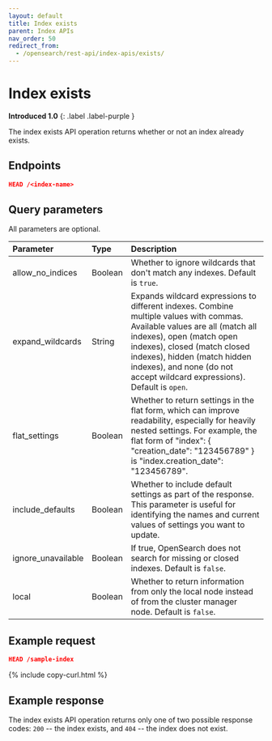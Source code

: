 ```yaml
---
layout: default
title: Index exists
parent: Index APIs
nav_order: 50
redirect_from:
  - /opensearch/rest-api/index-apis/exists/
---
```


# Index exists
**Introduced 1.0**
{: .label .label-purple }

The index exists API operation returns whether or not an index already exists.


## Endpoints

```json
HEAD /<index-name>
```

## Query parameters

All parameters are optional.

Parameter | Type | Description
:--- | :--- | :---
allow_no_indices | Boolean | Whether to ignore wildcards that don't match any indexes. Default is `true`.
expand_wildcards | String | Expands wildcard expressions to different indexes. Combine multiple values with commas. Available values are all (match all indexes), open (match open indexes), closed (match closed indexes), hidden (match hidden indexes), and none (do not accept wildcard expressions). Default is `open`.
flat_settings | Boolean | Whether to return settings in the flat form, which can improve readability, especially for heavily nested settings. For example, the flat form of "index": { "creation_date": "123456789" } is "index.creation_date": "123456789".
include_defaults | Boolean | Whether to include default settings as part of the response. This parameter is useful for identifying the names and current values of settings you want to update.
ignore_unavailable | Boolean | If true, OpenSearch does not search for missing or closed indexes. Default is `false`.
local | Boolean | Whether to return information from only the local node instead of from the cluster manager node. Default is `false`.


## Example request

```json
HEAD /sample-index
```
{% include copy-curl.html %}

## Example response

The index exists API operation returns only one of two possible response codes: `200` -- the index exists, and `404` -- the index does not exist.
